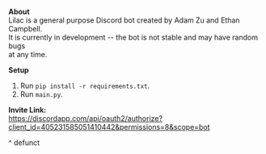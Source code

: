 **About**  
Lilac is a general purpose Discord bot created by Adam Zu and Ethan Campbell.  
It is currently in development -- the bot is not stable and may have random bugs  
at any time.  
  
**Setup**  
1. Run `pip install -r requirements.txt`.  
2. Run `main.py`.  
  
**Invite Link:**  
https://discordapp.com/api/oauth2/authorize?client_id=405231585051410442&permissions=8&scope=bot  

^ defunct
